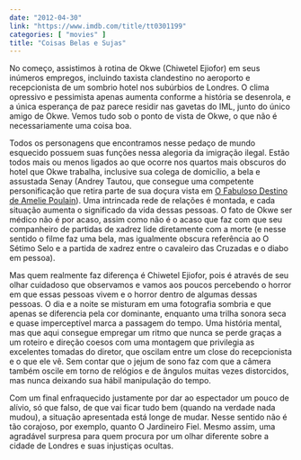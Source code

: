 ```yaml
---
date: "2012-04-30"
link: "https://www.imdb.com/title/tt0301199"
categories: [ "movies" ]
title: "Coisas Belas e Sujas"
---
```

No começo, assistimos à rotina de Okwe (Chiwetel Ejiofor) em seus inúmeros empregos, incluindo taxista clandestino no aeroporto e recepcionista de um sombrio hotel nos subúrbios de Londres. O clima opressivo e pessimista apenas aumenta conforme a história se desenrola, e a única esperança de paz parece residir nas gavetas do IML, junto do único amigo de Okwe. Vemos tudo sob o ponto de vista de Okwe, o que não é necessariamente uma coisa boa.

Todos os personagens que encontramos nesse pedaço de mundo esquecido possuem suas funções nessa alegoria da imigração ilegal. Estão todos mais ou menos ligados ao que ocorre nos quartos mais obscuros do hotel que Okwe trabalha, inclusive sua colega de domicílio, a bela e assustada Senay (Andrey Tautou, que consegue uma competente personificação que retira parte de sua doçura vista em [O Fabuloso Destino de Amelie Poulain]). Uma intrincada rede de relações é montada, e cada situação aumenta o significado da vida dessas pessoas. O fato de Okwe ser médico não é por acaso, assim como não é o acaso que faz com que seu companheiro de partidas de xadrez lide diretamente com a morte (e nesse sentido o filme faz uma bela, mas igualmente obscura referência ao O Sétimo Selo e a partida de xadrez entre o cavaleiro das Cruzadas e o diabo em pessoa).

Mas quem realmente faz diferença é Chiwetel Ejiofor, pois é através de seu olhar cuidadoso que observamos e vamos aos poucos percebendo o horror em que essas pessoas vivem e o horror dentro de algumas dessas pessoas. O dia e a noite se misturam em uma fotografia sombria e que apenas se diferencia pela cor dominante, enquanto uma trilha sonora seca e quase imperceptível marca a passagem do tempo. Uma história mental, mas que aqui consegue empregar um ritmo que nunca se perde graças a um roteiro e direção coesos com uma montagem que privilegia as excelentes tomadas do diretor, que oscilam entre um close do recepcionista e o que ele vê. Sem contar que o jejum de sono faz com que a câmera também oscile em torno de relógios e de ângulos muitas vezes distorcidos, mas nunca deixando sua hábil manipulação do tempo.

Com um final enfraquecido justamente por dar ao espectador um pouco de alívio, só que falso, de que vai ficar tudo bem (quando na verdade nada mudou), a situação apresentada está longe de mudar. Nesse sentido não é tão corajoso, por exemplo, quanto O Jardineiro Fiel. Mesmo assim, uma agradável surpresa para quem procura por um olhar diferente sobre a cidade de Londres e suas injustiças ocultas.

[O Fabuloso Destino de Amelie Poulain]: /amelie-poulain
